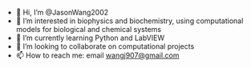 - 👋 Hi, I’m @JasonWang2002
- 👀 I’m interested in biophysics and biochemistry, using computational models for biological and chemical systems
- 🌱 I’m currently learning Python and LabVIEW
- 💞️ I’m looking to collaborate on computational projects
- 📫 How to reach me: email wangj907@gmail.com

<!---
JasonWang2002/JasonWang2002 is a ✨ special ✨ repository because its `README.md` (this file) appears on your GitHub profile.
You can click the Preview link to take a look at your changes.
--->
